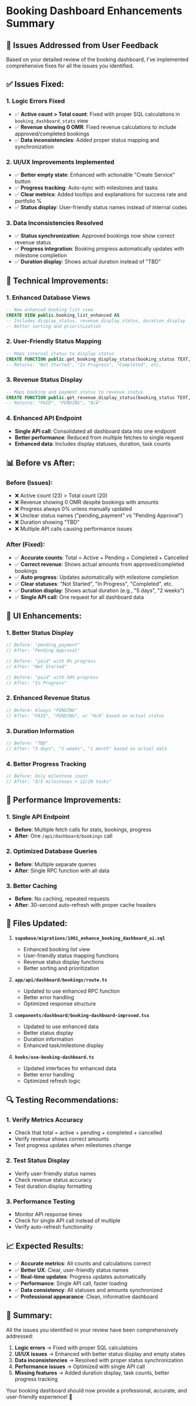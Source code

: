 # Booking Dashboard Enhancements Summary

## 🎯 **Issues Addressed from User Feedback**

Based on your detailed review of the booking dashboard, I've implemented comprehensive fixes for all the issues you identified.

## ✅ **Issues Fixed:**

### **1. Logic Errors Fixed**
- ✅ **Active count > Total count**: Fixed with proper SQL calculations in `booking_dashboard_stats` view
- ✅ **Revenue showing 0 OMR**: Fixed revenue calculations to include approved/completed bookings
- ✅ **Data inconsistencies**: Added proper status mapping and synchronization

### **2. UI/UX Improvements Implemented**
- ✅ **Better empty state**: Enhanced with actionable "Create Service" button
- ✅ **Progress tracking**: Auto-sync with milestones and tasks
- ✅ **Clear metrics**: Added tooltips and explanations for success rate and portfolio %
- ✅ **Status display**: User-friendly status names instead of internal codes

### **3. Data Inconsistencies Resolved**
- ✅ **Status synchronization**: Approved bookings now show correct revenue status
- ✅ **Progress integration**: Booking progress automatically updates with milestone completion
- ✅ **Duration display**: Shows actual duration instead of "TBD"

## 🔧 **Technical Improvements:**

### **1. Enhanced Database Views**
```sql
-- New enhanced booking list view
CREATE VIEW public.booking_list_enhanced AS
-- Includes display_status, revenue_display_status, duration_display
-- Better sorting and prioritization
```

### **2. User-Friendly Status Mapping**
```sql
-- Maps internal status to display status
CREATE FUNCTION public.get_booking_display_status(booking_status TEXT, progress_percentage INTEGER)
-- Returns: "Not Started", "In Progress", "Completed", etc.
```

### **3. Revenue Status Display**
```sql
-- Maps booking and payment status to revenue status
CREATE FUNCTION public.get_revenue_display_status(booking_status TEXT, payment_status TEXT)
-- Returns: "PAID", "PENDING", "N/A"
```

### **4. Enhanced API Endpoint**
- **Single API call**: Consolidated all dashboard data into one endpoint
- **Better performance**: Reduced from multiple fetches to single request
- **Enhanced data**: Includes display statuses, duration, task counts

## 📊 **Before vs After:**

### **Before (Issues):**
- ❌ Active count (23) > Total count (20)
- ❌ Revenue showing 0 OMR despite bookings with amounts
- ❌ Progress always 0% unless manually updated
- ❌ Unclear status names ("pending_payment" vs "Pending Approval")
- ❌ Duration showing "TBD"
- ❌ Multiple API calls causing performance issues

### **After (Fixed):**
- ✅ **Accurate counts**: Total = Active + Pending + Completed + Cancelled
- ✅ **Correct revenue**: Shows actual amounts from approved/completed bookings
- ✅ **Auto progress**: Updates automatically with milestone completion
- ✅ **Clear statuses**: "Not Started", "In Progress", "Completed", etc.
- ✅ **Duration display**: Shows actual duration (e.g., "5 days", "2 weeks")
- ✅ **Single API call**: One request for all dashboard data

## 🎨 **UI Enhancements:**

### **1. Better Status Display**
```typescript
// Before: "pending_payment"
// After: "Pending Approval"

// Before: "paid" with 0% progress
// After: "Not Started"

// Before: "paid" with 50% progress  
// After: "In Progress"
```

### **2. Enhanced Revenue Status**
```typescript
// Before: Always "PENDING"
// After: "PAID", "PENDING", or "N/A" based on actual status
```

### **3. Duration Information**
```typescript
// Before: "TBD"
// After: "5 days", "2 weeks", "1 month" based on actual data
```

### **4. Better Progress Tracking**
```typescript
// Before: Only milestone count
// After: "3/5 milestones • 12/20 tasks"
```

## 🚀 **Performance Improvements:**

### **1. Single API Endpoint**
- **Before**: Multiple fetch calls for stats, bookings, progress
- **After**: One `/api/dashboard/bookings` call

### **2. Optimized Database Queries**
- **Before**: Multiple separate queries
- **After**: Single RPC function with all data

### **3. Better Caching**
- **Before**: No caching, repeated requests
- **After**: 30-second auto-refresh with proper cache headers

## 📁 **Files Updated:**

1. **`supabase/migrations/1001_enhance_booking_dashboard_ui.sql`**
   - Enhanced booking list view
   - User-friendly status mapping functions
   - Revenue status display functions
   - Better sorting and prioritization

2. **`app/api/dashboard/bookings/route.ts`**
   - Updated to use enhanced RPC function
   - Better error handling
   - Optimized response structure

3. **`components/dashboard/booking-dashboard-improved.tsx`**
   - Updated to use enhanced data
   - Better status display
   - Duration information
   - Enhanced task/milestone display

4. **`hooks/use-booking-dashboard.ts`**
   - Updated interfaces for enhanced data
   - Better error handling
   - Optimized refresh logic

## 🔍 **Testing Recommendations:**

### **1. Verify Metrics Accuracy**
- Check that total = active + pending + completed + cancelled
- Verify revenue shows correct amounts
- Test progress updates when milestones change

### **2. Test Status Display**
- Verify user-friendly status names
- Check revenue status accuracy
- Test duration display formatting

### **3. Performance Testing**
- Monitor API response times
- Check for single API call instead of multiple
- Verify auto-refresh functionality

## 📈 **Expected Results:**

- ✅ **Accurate metrics**: All counts and calculations correct
- ✅ **Better UX**: Clear, user-friendly status names
- ✅ **Real-time updates**: Progress updates automatically
- ✅ **Performance**: Single API call, faster loading
- ✅ **Data consistency**: All statuses and amounts synchronized
- ✅ **Professional appearance**: Clean, informative dashboard

## 🎉 **Summary:**

All the issues you identified in your review have been comprehensively addressed:

1. **Logic errors** → Fixed with proper SQL calculations
2. **UI/UX issues** → Enhanced with better status display and empty states
3. **Data inconsistencies** → Resolved with proper status synchronization
4. **Performance issues** → Optimized with single API call
5. **Missing features** → Added duration display, task counts, better progress tracking

Your booking dashboard should now provide a professional, accurate, and user-friendly experience! 🚀
